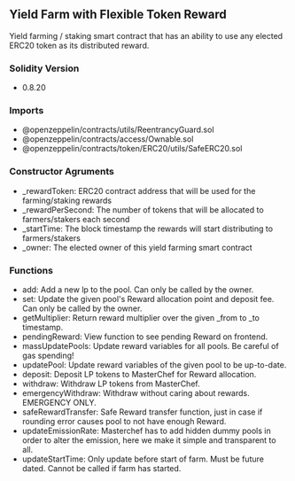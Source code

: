 ## Yield Farm with Flexible Token Reward

Yield farming / staking smart contract that has an ability to use any elected ERC20 token as its distributed reward.

### Solidity Version
- 0.8.20

### Imports
- @openzeppelin/contracts/utils/ReentrancyGuard.sol
- @openzeppelin/contracts/access/Ownable.sol
- @openzeppelin/contracts/token/ERC20/utils/SafeERC20.sol

### Constructor Agruments
- _rewardToken: ERC20 contract address that will be used for the farming/staking rewards
- _rewardPerSecond: The number of tokens that will be allocated to farmers/stakers each second
- _startTime: The block timestamp the rewards will start distributing to farmers/stakers
- _owner: The elected owner of this yield farming smart contract

### Functions
- add: Add a new lp to the pool. Can only be called by the owner.
- set: Update the given pool's Reward allocation point and deposit fee. Can only be called by the owner.
- getMultiplier: Return reward multiplier over the given _from to _to timestamp.
- pendingReward: View function to see pending Reward on frontend.
- massUpdatePools: Update reward variables for all pools. Be careful of gas spending!
- updatePool: Update reward variables of the given pool to be up-to-date.
- deposit: Deposit LP tokens to MasterChef for Reward allocation.
- withdraw: Withdraw LP tokens from MasterChef.
- emergencyWithdraw: Withdraw without caring about rewards. EMERGENCY ONLY.
- safeRewardTransfer: Safe Reward transfer function, just in case if rounding error causes pool to not have enough Reward.
- updateEmissionRate: Masterchef has to add hidden dummy pools in order to alter the emission, here we make it simple and transparent to all.
- updateStartTime: Only update before start of farm. Must be future dated. Cannot be called if farm has started.
